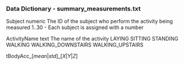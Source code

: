### Data Dictionary - summary_measurements.txt

Subject	numeric
	The ID of the subject who perform the activity being measured
		1..30 - Each subject is assigned with a number 

ActivityName	text
	The name of the activity
		LAYING
		SITTING
		STANDING
		WALKING
		WALKING_DOWNSTAIRS
		WALKING_UPSTAIRS

tBodyAcc_[*mean*|*std*]_[*X*|*Y*|*Z*]

